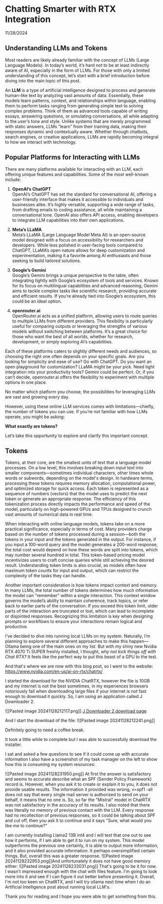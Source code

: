 # Chatting Smarter with RTX Integration

11/28/2024

## Understanding LLMs and Tokens  

Most readers are likely already familiar with the concept of LLMs (Large Language Models). In today’s world, it’s hard not to be at least indirectly aware of AI, especially in the form of LLMs. For those with only a limited understanding of this concept, let’s start with a brief introduction before diving into the main topic of this post.  

An **LLM** is a type of artificial intelligence designed to process and generate human-like text by analyzing vast amounts of data. Essentially, these models learn patterns, context, and relationships within language, enabling them to perform tasks ranging from generating simple text to solving complex problems. Think of them as advanced tools capable of writing essays, answering questions, or simulating conversations, all while adapting to the user’s tone and style. Unlike systems that are merely programmed with static answers, LLMs “learn” from their training data, making their responses dynamic and contextually aware. Whether through chatbots, search engines, or creative applications, LLMs are rapidly becoming integral to how we interact with technology.  
## Popular Platforms for Interacting with LLMs  

There are many platforms available for interacting with an LLM, each offering unique features and capabilities. Some of the most well-known include:  

1. **OpenAI’s ChatGPT**  
   OpenAI’s ChatGPT has set the standard for conversational AI, offering a user-friendly interface that makes it accessible to individuals and businesses alike. It’s highly versatile, supporting a wide range of tasks, from drafting emails to coding assistance, all while maintaining a conversational tone. OpenAI also offers API access, enabling developers to integrate LLM capabilities into their own applications.  

2. **Meta’s LLaMA**  
   Meta’s LLaMA (Large Language Model Meta AI) is an open-source model designed with a focus on accessibility for researchers and developers. While less polished in user-facing tools compared to ChatGPT, LLaMA’s open nature allows for deep customization and experimentation, making it a favorite among AI enthusiasts and those seeking to build tailored solutions.  

3. **Google’s Gemini**  
   Google’s Gemini brings a unique perspective to the table, often integrating tightly with Google’s ecosystem of tools and services. Known for its focus on multilingual capabilities and advanced reasoning, Gemini aims to tackle complex tasks like scientific research, providing accurate and efficient results. If you’re already tied into Google’s ecosystem, this could be an ideal option.  

4. **openrouter.ai**  
   OpenRouter.ai acts as a unified platform, allowing users to route queries to multiple LLMs from different providers. This flexibility is particularly useful for comparing outputs or leveraging the strengths of various models without switching between platforms. It’s a great choice for those who want the best of all worlds, whether for research, development, or simply exploring AI’s capabilities.  

Each of these platforms caters to slightly different needs and audiences, so choosing the right one often depends on your specific goals. Are you looking for simplicity and ease of use? Go with ChatGPT. Do you want an open playground for customization? LLaMA might be your pick. Need tight integration into your productivity tools? Gemini could be perfect. Or, if you can’t decide, openrouter.ai offers the flexibility to experiment with multiple options in one place.  

No matter which platform you choose, the possibilities for leveraging LLMs are vast and growing every day.  

However, using these online LLM services comes with limitations—chiefly, the number of tokens you can use. If you’re not familiar with how LLMs operate, you might be asking:  

**What exactly are tokens?**  

Let’s take this opportunity to explore and clarify this important concept.  


## Tokens
Tokens, at their core, are the smallest units of text that a language model processes. On a low level, this involves breaking down input text into smaller components—sometimes individual characters, other times whole words or subwords, depending on the model's design. In hardware terms, processing these tokens requires memory allocation, computational power, and optimized storage for quick access. Each token is represented as a sequence of numbers (vectors) that the model uses to predict the next token or generate an appropriate response. The efficiency of this tokenization process directly impacts the performance and speed of the model, particularly on high-powered GPUs and TPUs designed to crunch vast amounts of numerical data in real time.

When interacting with online language models, tokens take on a more practical significance, especially in terms of cost. Many providers charge based on the number of tokens processed during a session—both the tokens in your input and the tokens generated in the output. For instance, if you input a 100-word query and the model generates a 200-word response, the total cost would depend on how these words are split into tokens, which may number several hundred in total. This token-based pricing model incentivizes users to craft concise queries while still achieving the desired result. Understanding token limits is also crucial, as models often have maximum token counts for input and output, which can restrict the complexity of the tasks they can handle.

Another important consideration is how tokens impact context and memory. In many LLMs, the total number of tokens determines how much information the model can "remember" within a single interaction. This context window governs the model’s ability to maintain coherence, track topics, or refer back to earlier parts of the conversation. If you exceed this token limit, older parts of the interaction are truncated or lost, which can lead to incomplete or disjointed responses. Recognizing this limitation is key when designing prompts or workflows to ensure your interactions remain logical and productive.

I’ve decided to dive into running local LLMs on my system. Naturally, I’m planning to explore several different approaches to make this happen—Ollama being one of the main ones on my list. But with my shiny new Nvidia RTX 4070 Ti SUPER freshly installed, I thought, _why not kick things off with Chat RTX?_ It feels like the perfect way to put this beast of a GPU to the test.

And that's where we are now with this blog post, so I went to the website: 
https://www.nvidia.com/en-us/ai-on-rtx/chatrtx/

I started the download for the NVIDIA ChatRTX, however the file is 10GB and my internet is not the best sometimes, in my experiences browsers notoriously fail when downloading large files if your internet is not fast enough to download it quickly. So, I am using an application called J Downloader 2.

![[Pasted image 20241128212117.png]]
[J Downloader 2 download page](https://jdownloader.org/download/index)

And I start the download of the file:
![[Pasted image 20241128212241.png]]

Definitely going to need a coffee break.

It took a little while to complete but I was able to successfully download the installer.

I sat and asked a few questions to see if it could come up with accurate information I also have a screenshot of my task manager on the left to show how this is consuming my system resources:

![[Pasted image 20241128231950.png]]
At first the answer is satisfactory and seems to accurate describe what an SPF (Sender Policy Framework) record is. However, when you ask it to create or explain it to you, it does not provide usable results. The information it provided was wrong, v=spf1 -all does not say that every single mail server is authorized to send on your behalf, it means that no one is. So, so far the "Mistral" model in ChatRTX was not satisfactory in the accuracy of its results. I also noted that there was literally no memory of previous contact with the LLM. Every response had no recollection of previous responses, so it could be talking about SPF and cut off, then you ask it to continue and it says "Sure, what would you like me to continue?"

I am currently installing Llama2 13B int4 and I will test that one out to see how it performs, if I am able to get it to run on my system. This model outperforms the previous one certainly, it is able to output more information, and it also provided accurate information. It perhaps oversimplified certain things. But, overall this was a greater response.
![[Pasted image 20241128232953.png]]And unfortunately it does not have good memory either:
![[Pasted image 20241128233031.png]]
That's going to be it for now. I wasn't impressed enough with the chat with files feature. I'm going to look more into it and see if I can figure it out better before presenting it. Overall, I'm not too keen on ChatRTX, and I will try ollama next time when I do an Artificial Intelligence post about running local LLM's.

Thank you for reading and I hope you were able to get something from this.